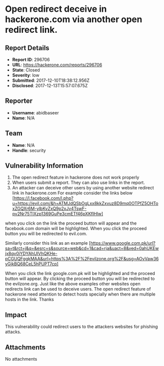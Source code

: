 # Open redirect deceive in hackerone.com via another open redirect link.

## Report Details
- **Report ID**: 296706
- **URL**: https://hackerone.com/reports/296706
- **State**: Closed
- **Severity**: low
- **Submitted**: 2017-12-10T18:38:12.956Z
- **Disclosed**: 2017-12-13T15:57:07.675Z

## Reporter
- **Username**: abidbaseer
- **Name**: N/A

## Team
- **Name**: N/A
- **Handle**: security

## Vulnerability Information
1. The open redirect feature in hackerone does not work properly
2. When users submit a report. They can also use links in the report. 
3. An attacker can deceive other users by using another website redirect link in hackerone.com
For example consider the links below
[https://l.facebook.com/l.php?u=https://evil.com/&h=ATMJdQSbOgLxx8kkZxvuz8D9mq0OTPfZ5OHToxZGQXr6M-ylbKvZxQ9p2xJv4TswF-pv2Nr75TIXzp1369GuPe3cmETf46pXKfIHlw]

when you click on the link the proceed button will appear and the facebook.com domain will be highlighted. When you click the proceed button you will be redirected to evil.com.

Similarly consider this link as an example
[https://www.google.com.pk/url?sa=t&rct=j&q=&esrc=s&source=web&cd=1&cad=rja&uact=8&ved=0ahUKEwjx8qv0iYDYAhUIVhQKHe-pCGUQFggkMAA&url=https%3A%2F%2Fevilzone.org%2F&usg=AOvVaw36yGjkBQ68CeL5hPUPT7cp]

When you click the link google.com.pk will be highlighted and the proceed button will appear. By clicking the proceed button you will be redirected to the evilzone.org.
Just like the above examples other websites open redirects link can be used to deceive users. The open redirect feature of hackerone need attention to detect hosts specially when there are multiple hosts in the link. Thanks

## Impact

This vulnerability could redirect users to the attackers websites for phishing attacks.

## Attachments
No attachments
